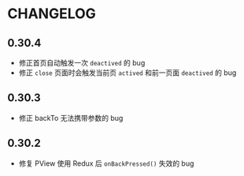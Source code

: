 # CHANGELOG

## 0.30.4

- 修正首页自动触发一次 `deactived` 的 bug
- 修正 `close` 页面时会触发当前页 `actived` 和前一页面 `deactived` 的 bug

## 0.30.3

- 修正 backTo 无法携带参数的 bug

## 0.30.2

- 修复 PView 使用 Redux 后 `onBackPressed()` 失效的 bug
